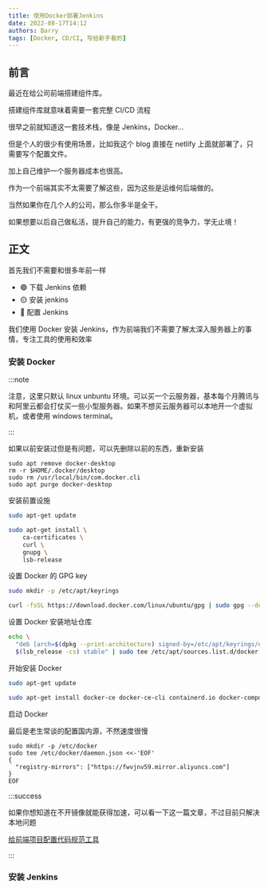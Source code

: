 ```yaml
---
title: 使用Docker部署Jenkins
date: 2022-08-17T14:12
authors: Barry
tags: [Docker, CD/CI, 写给新手看的]
---
```


## 前言

最近在给公司前端搭建组件库。

搭建组件库就意味着需要一套完整 CI/CD 流程

很早之前就知道这一套技术栈，像是 Jenkins，Docker...

但是个人的很少有使用场景，比如我这个 blog 直接在 netlify 上面就部署了，只需要写个配置文件。

加上自己维护一个服务器成本也很高。

作为一个前端其实不太需要了解这些，因为这些是运维何后端做的。

当然如果你在几个人的公司，那么你多半是全干。

如果想要以后自己做私活，提升自己的能力，有更强的竞争力，学无止境！

## 正文

首先我们不需要和很多年前一样

- 🟢 下载 Jenkins 依赖
- 🟡 安装 jenkins
- 🔴 配置 Jenkins

我们使用 Docker 安装 Jenkins，作为前端我们不需要了解太深入服务器上的事情，专注工具的使用和效率

<!--truncate-->

### 安装 Docker

:::note

注意，这里只默认 linux unbuntu 环境。可以买一个云服务器，基本每个月腾讯与和阿里云都会打仗买一些小型服务器。如果不想买云服务器可以本地开一个虚拟机，或者使用 windows terminal。

:::

如果以前安装过但是有问题，可以先删除以前的东西，重新安装

```shell
sudo apt remove docker-desktop
rm -r $HOME/.docker/desktop
sudo rm /usr/local/bin/com.docker.cli
sudo apt purge docker-desktop
```

安装前置设施

```bash
sudo apt-get update

sudo apt-get install \
    ca-certificates \
    curl \
    gnupg \
    lsb-release
```

设置 Docker 的 GPG key

```bash
sudo mkdir -p /etc/apt/keyrings

curl -fsSL https://download.docker.com/linux/ubuntu/gpg | sudo gpg --dearmor -o /etc/apt/keyrings/docker.gpg
```

设置 Docker 安装地址仓库

```bash
echo \
  "deb [arch=$(dpkg --print-architecture) signed-by=/etc/apt/keyrings/docker.gpg] https://download.docker.com/linux/ubuntu \
  $(lsb_release -cs) stable" | sudo tee /etc/apt/sources.list.d/docker.list > /dev/null
```

开始安装 Docker

```bash
sudo apt-get update

sudo apt-get install docker-ce docker-ce-cli containerd.io docker-compose-plugin
```

启动 Docker

最后是老生常谈的配置国内源，不然速度很慢

```shell
sudo mkdir -p /etc/docker
sudo tee /etc/docker/daemon.json <<-'EOF'
{
  "registry-mirrors": ["https://fwvjnv59.mirror.aliyuncs.com"]
}
EOF
```

:::success

如果你想知道在不开镜像就能获得加速，可以看一下这一篇文章，不过目前只解决本地问题

[给前端项目配置代码规范工具](https://www.barrysong4real.cc/blog/boot-your-depencies-speed)

:::

### 安装 Jenkins
